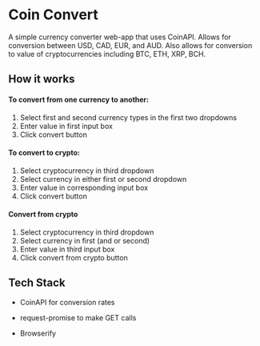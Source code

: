 # Coin Convert

A simple currency converter web-app that uses CoinAPI. Allows for conversion between USD, CAD, EUR, and AUD. Also allows for conversion to value of cryptocurrencies including BTC, ETH, XRP, BCH.

## How it works
#### To convert from one currency to another:
1. Select first and second currency types in the first two dropdowns
2. Enter value in first input box
3. Click convert button

#### To convert to crypto:
1. Select cryptocurrency in third dropdown
2. Select currency in either first or second dropdown
3. Enter value in corresponding input box
4. Click convert button

#### Convert from crypto
1. Select cryptocurrency in third dropdown
2. Select currency in first (and or second)
3. Enter value in third input box
4. Click convert from crypto button

## Tech Stack

- CoinAPI for conversion rates

- request-promise to make GET calls

- Browserify